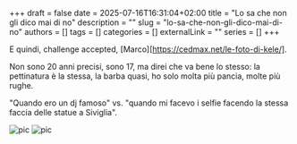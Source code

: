 +++ 
draft = false
date = 2025-07-16T16:31:04+02:00
title = "Lo sa che non gli dico mai di no"
description = ""
slug = "lo-sa-che-non-gli-dico-mai-di-no"
authors = []
tags = []
categories = []
externalLink = ""
series = []
+++

E quindi, challenge accepted, [Marco][https://cedmax.net/le-foto-di-kele/].

Non sono 20 anni precisi, sono 17, ma direi che va bene lo stesso: la pettinatura è la stessa, la barba quasi, ho solo molta più pancia, molte più rughe.

"Quando ero un dj famoso" vs. "quando mi facevo i selfie facendo la stessa faccia delle statue a Siviglia".

![pic](/images/2008.jpg) ![pic](/images/2025.jpg)